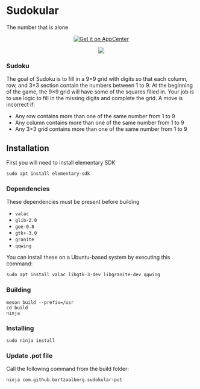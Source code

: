 # Sudokular
The number that is alone

<p align="center">
    <a href="https://appcenter.elementary.io/com.github.bartzaalberg.sudokular">
        <img src="https://appcenter.elementary.io/badge.svg" alt="Get it on AppCenter">
    </a>
</p>

<p align="center">
    <img
    src="https://raw.githubusercontent.com/bartzaalberg/sudokular/master/screenshot.png" />
</p>

### Sudoku

The goal of Sudoku is to fill in a 9×9 grid with digits so that each column, row, and 3×3 section contain the numbers between 1 to 9. At the beginning of the game, the 9×9 grid will have some of the squares filled in. Your job is to use logic to fill in the missing digits and complete the grid. A move is incorrect if:

* Any row contains more than one of the same number from 1 to 9
* Any column contains more than one of the same number from 1 to 9
* Any 3×3 grid contains more than one of the same number from 1 to 9

## Installation

First you will need to install elementary SDK

 `sudo apt install elementary-sdk`

### Dependencies

These dependencies must be present before building
 - `valac`
 - `glib-2.0`
 - `gee-0.8`
 - `gtk+-3.0`
 - `granite`
 - `qqwing`

 You can install these on a Ubuntu-based system by executing this command:

 `sudo apt install valac libgtk-3-dev libgranite-dev qqwing`

### Building
```
meson build --prefix=/usr
cd build
ninja
```

### Installing
`sudo ninja install`

### Update .pot file
Call the following command from the build folder:

`ninja com.github.bartzaalberg.sudokular-pot`
